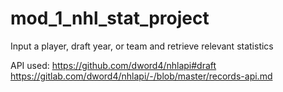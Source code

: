 # mod_1_nhl_stat_project
Input a player, draft year, or team and retrieve relevant statistics 

API used: https://github.com/dword4/nhlapi#draft
https://gitlab.com/dword4/nhlapi/-/blob/master/records-api.md
